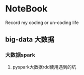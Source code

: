 # NoteBook
Record my coding or un-coding life

## big-data 大数据
### 大数据spark
1. pyspark大数据rdd使用遇到的坑

